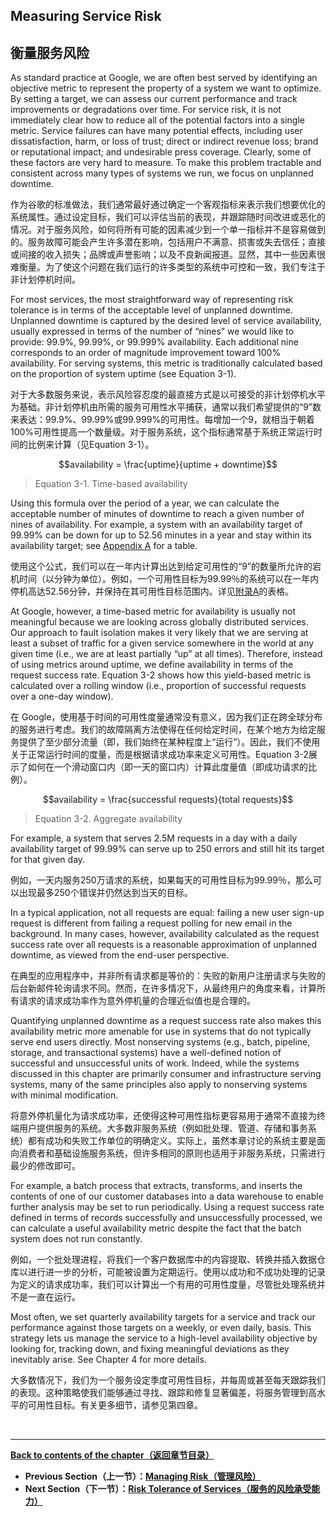 ## **Measuring Service Risk**

## **衡量服务风险**

As standard practice at Google, we are often best served by identifying an objective metric to represent the property of a system we want to optimize. By setting a target, we can assess our current performance and track improvements or degradations over time. For service risk, it is not immediately clear how to reduce all of the potential factors into a single metric. Service failures can have many potential effects, including user dissatisfaction, harm, or loss of trust; direct or indirect revenue loss; brand or reputational impact; and undesirable press coverage. Clearly, some of these factors are very hard to measure. To make this problem tractable and consistent across many types of systems we run, we focus on unplanned downtime.

作为谷歌的标准做法，我们通常最好通过确定一个客观指标来表示我们想要优化的系统属性。通过设定目标，我们可以评估当前的表现，并跟踪随时间改进或恶化的情况。对于服务风险，如何将所有可能的因素减少到一个单一指标并不是容易做到的。服务故障可能会产生许多潜在影响，包括用户不满意、损害或失去信任；直接或间接的收入损失；品牌或声誉影响；以及不良新闻报道。显然，其中一些因素很难衡量。为了使这个问题在我们运行的许多类型的系统中可控和一致，我们专注于非计划停机时间。

For most services, the most straightforward way of representing risk tolerance is in terms of the acceptable level of unplanned downtime. Unplanned downtime is captured by the desired level of service availability, usually expressed in terms of the number of “nines” we would like to provide: 99.9%, 99.99%, or 99.999% availability. Each additional nine corresponds to an order of magnitude improvement toward 100% availability. For serving systems, this metric is traditionally calculated based on the proportion of system uptime (see Equation 3-1).

对于大多数服务来说，表示风险容忍度的最直接方式是以可接受的非计划停机水平为基础。非计划停机由所需的服务可用性水平捕获，通常以我们希望提供的“9”数来表达：99.9%、99.99%或99.999%的可用性。每增加一个9，就相当于朝着100%可用性提高一个数量级。对于服务系统，这个指标通常基于系统正常运行时间的比例来计算（见Equation 3-1）。

$$availability = \frac{uptime}{uptime + downtime}$$
> Equation 3-1. Time-based availability

Using this formula over the period of a year, we can calculate the acceptable number of minutes of downtime to reach a given number of nines of availability. For example, a system with an availability target of 99.99% can be down for up to 52.56 minutes in a year and stay within its availability target; see [Appendix A](./../../appendix/appendix_a_availability_table.md) for a table.

使用这个公式，我们可以在一年内计算出达到给定可用性的“9”的数量所允许的宕机时间（以分钟为单位）。例如，一个可用性目标为99.99％的系统可以在一年内停机高达52.56分钟，并保持在其可用性目标范围内。详见[附录A](./../../appendix/appendix_a_availability_table.md)的表格。

At Google, however, a time-based metric for availability is usually not meaningful because we are looking across globally distributed services. Our approach to fault isolation makes it very likely that we are serving at least a subset of traffic for a given service somewhere in the world at any given time (i.e., we are at least partially “up” at all times). Therefore, instead of using metrics around uptime, we define availability in terms of the request success rate. Equation 3-2 shows how this yield-based metric is calculated over a rolling window (i.e., proportion of successful requests over a one-day window).

在 Google，使用基于时间的可用性度量通常没有意义，因为我们正在跨全球分布的服务进行考虑。我们的故障隔离方法使得在任何给定时间，在某个地方为给定服务提供了至少部分流量（即，我们始终在某种程度上“运行”）。因此，我们不使用关于正常运行时间的度量，而是根据请求成功率来定义可用性。Equation 3-2展示了如何在一个滑动窗口内（即一天的窗口内）计算此度量值（即成功请求的比例）。

$$availability = \frac{successful requests}{total requests}$$
> Equation 3-2. Aggregate availability

For example, a system that serves 2.5M requests in a day with a daily availability target of 99.99% can serve up to 250 errors and still hit its target for that given day.

例如，一天内服务250万请求的系统，如果每天的可用性目标为99.99％，那么可以出现最多250个错误并仍然达到当天的目标。

In a typical application, not all requests are equal: failing a new user sign-up request is different from failing a request polling for new email in the background. In many cases, however, availability calculated as the request success rate over all requests is a reasonable approximation of unplanned downtime, as viewed from the end-user perspective.

在典型的应用程序中，并非所有请求都是等价的：失败的新用户注册请求与失败的后台新邮件轮询请求不同。然而，在许多情况下，从最终用户的角度来看，计算所有请求的请求成功率作为意外停机量的合理近似值也是合理的。

Quantifying unplanned downtime as a request success rate also makes this availability metric more amenable for use in systems that do not typically serve end users directly. Most nonserving systems (e.g., batch, pipeline, storage, and transactional systems) have a well-defined notion of successful and unsuccessful units of work. Indeed, while the systems discussed in this chapter are primarily consumer and infrastructure serving systems, many of the same principles also apply to nonserving systems with minimal modification.

将意外停机量化为请求成功率，还使得这种可用性指标更容易用于通常不直接为终端用户提供服务的系统。大多数非服务系统（例如批处理、管道、存储和事务系统）都有成功和失败工作单位的明确定义。实际上，虽然本章讨论的系统主要是面向消费者和基础设施服务系统，但许多相同的原则也适用于非服务系统，只需进行最少的修改即可。

For example, a batch process that extracts, transforms, and inserts the contents of one of our customer databases into a data warehouse to enable further analysis may be set to run periodically. Using a request success rate defined in terms of records successfully and unsuccessfully processed, we can calculate a useful availability metric despite the fact that the batch system does not run constantly.

例如，一个批处理进程，将我们一个客户数据库中的内容提取、转换并插入数据仓库以进行进一步的分析，可能被设置为定期运行。使用以成功和不成功处理的记录为定义的请求成功率，我们可以计算出一个有用的可用性度量，尽管批处理系统并不是一直在运行。

Most often, we set quarterly availability targets for a service and track our performance against those targets on a weekly, or even daily, basis. This strategy lets us manage the service to a high-level availability objective by looking for, tracking down, and fixing meaningful deviations as they inevitably arise. See Chapter 4 for more details.

大多数情况下，我们为一个服务设定季度可用性目标，并每周或甚至每天跟踪我们的表现。这种策略使我们能够通过寻找、跟踪和修复显著偏差，将服务管理到高水平的可用性目标。有关更多细节，请参见第四章。

<br>

---

**[Back to contents of the chapter（返回章节目录）](embracing_risk.md)**

* **Previous Section（上一节）：[Managing Risk（管理风险）](managing_risk.md)**
* **Next Section（下一节）：[Risk Tolerance of Services（服务的风险承受能力）](risk_tolerance_of_services.md)**
